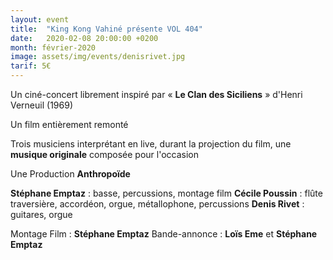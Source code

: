 ```yaml
---
layout: event
title:  "King Kong Vahiné présente VOL 404"
date:   2020-02-08 20:00:00 +0200
month: février-2020
image: assets/img/events/denisrivet.jpg
tarif: 5€
---
```


Un ciné-concert librement inspiré par « **Le Clan des Siciliens** » d'Henri Verneuil (1969)

Un film entièrement remonté

Trois musiciens interprétant en live, durant la projection du film, une **musique originale** composée pour l'occasion

Une Production **Anthropoïde** 

**Stéphane Emptaz** : basse, percussions, montage film
**Cécile Poussin** : flûte traversière, accordéon, orgue, métallophone, percussions 
**Denis Rivet** : guitares, orgue 


Montage Film : **Stéphane Emptaz**
Bande-annonce : **Loïs Eme** et **Stéphane Emptaz**